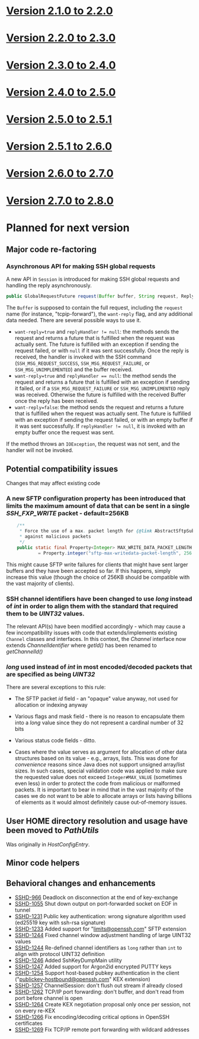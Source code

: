 # [Version 2.1.0 to 2.2.0](./docs/changes/2.2.0.md)

# [Version 2.2.0 to 2.3.0](./docs/changes/2.3.0.md)

# [Version 2.3.0 to 2.4.0](./docs/changes/2.4.0.md)

# [Version 2.4.0 to 2.5.0](./docs/changes/2.5.0.md)

# [Version 2.5.0 to 2.5.1](./docs/changes/2.5.1.md)

# [Version 2.5.1 to 2.6.0](./docs/changes/2.6.0.md)

# [Version 2.6.0 to 2.7.0](./docs/changes/2.7.0.md)

# [Version 2.7.0 to 2.8.0](./docs/changes/2.8.0.md)

# Planned for next version

## Major code re-factoring

### Asynchronous API for making SSH global requests

A new API in `Session` is introduced for making SSH global requests and handling the reply asynchronously.

```java
public GlobalRequestFuture request(Buffer buffer, String request, ReplyHandler replyHandler) throws IOException;
```

The `Buffer` is supposed to contain the full request, including the `request` name (for
instance, "tcpip-forward"), the `want-reply` flag, and any additional data needed. There
are several possible ways to use it.

* `want-reply=true` and `replyHandler != null`: the methods sends the request and returns a
  future that is fulfilled when the request was actually sent. The future is fulfilled with
  an exception if sending the request failed, or with `null` if it was sent successfully.
  Once the reply is received, the handler is invoked with the SSH command (`SSH_MSG_REQUEST_SUCCESS`,
  `SSH_MSG_REQUEST_FAILURE`, or `SSH_MSG_UNIMPLEMENTED`) and the buffer received.
* `want-reply=true` and `replyHandler == null`: the method sends the request and returns a
  future that is fulfilled with an exception if sending it failed, or if a `SSH_MSG_REQUEST_FAILURE`
  or `SSH_MSG_UNIMPLEMENTED` reply was received. Otherwise the future is fulfilled with the received
  Buffer once the reply has been received.
* `want-reply=false`: the method sends the request and returns a future that is fulfilled when
  the request was actually sent. The future is fulfilled with an exception if sending the request
  failed, or with an empty buffer if it was sent successfully. If `replyHandler != null`, it is
  invoked with an empty buffer once the request was sent.
  
If the method throws an `IOException`, the request was not sent, and the handler will not be
invoked.
 
## Potential compatibility issues

Changes that may affect existing code

### A **new** SFTP configuration property has been introduced that limits the maximum amount of data that can be sent in a single *SSH_FXP_WRITE* packet - default=256KB

```java
    /**
     * Force the use of a max. packet length for {@link AbstractSftpSubsystemHelper#doWrite(Buffer, int)} protection
     * against malicious packets
     */
    public static final Property<Integer> MAX_WRITE_DATA_PACKET_LENGTH
            = Property.integer("sftp-max-writedata-packet-length", 256 * 1024);
```

This might cause SFTP write failures for clients that might have sent larger buffers and they have been accepted so far. If this happens, simply increase
this value (though the choice of 256KB should be compatible with the vast majority of clients).

### SSH channel identifiers have been changed to use *long* instead of *int* in order to align them with the standard that required them to be *UINT32* values.

The relevant API(s) have been modified accordingly - which may cause a few incompatibility issues with code that extends/implements existing `Channel` classes
and interfaces. In this context, the *Channel* interface now extends *ChannelIdentifier* where *getId()* has been renamed to *getChannelId()*

### *long* used instead of *int* in most encoded/decoded packets that are specified as being *UINT32*

There are several exceptions to this rule:

* The SFTP packet *id* field - an "opaque" value anyway, not used for allocation or indexing anyway

* Various flags and mask field - there is no reason to encapsulate them into a *long* value since they do not represent a cardinal number of 32 bits

* Various status code fields - ditto.

* Cases where the value serves as argument for allocation of other data structures based on its value - e.g., arrays, lists. This was
done for *convenience* reasons since Java does not support unsigned array/list sizes. In such cases, special validation code was applied
to make sure the requested value does not exceed `Integer#MAX_VALUE` (sometimes even less) in order to protect the code from malicious
or malformed packets. It is important to bear in mind that in the vast majority of the cases we do not want to be able to allocate arrays
or lists having billions of elements as it would almost definitely cause out-of-memory issues.

## User HOME directory resolution and usage have been moved to *PathUtils*

Was originally in *HostConfigEntry*.

## Minor code helpers

## Behavioral changes and enhancements

* [SSHD-966](https://issues.apache.org/jira/browse/SSHD-966) Deadlock on disconnection at the end of key-exchange
* [SSHD-1055](https://issues.apache.org/jira/browse/SSHD-1055) Shut down output on port-forwarded socket on EOF in tunnel
* [SSHD-1231](https://issues.apache.org/jira/browse/SSHD-1231) Public key authentication: wrong signature algorithm used (ed25519 key with ssh-rsa signature)
* [SSHD-1233](https://issues.apache.org/jira/browse/SSHD-1233) Added support for "limits@openssh.com" SFTP extension
* [SSHD-1244](https://issues.apache.org/jira/browse/SSHD-1244) Fixed channel window adjustment handling of large UINT32 values
* [SSHD-1244](https://issues.apache.org/jira/browse/SSHD-1244) Re-defined channel identifiers as `long` rather than `int` to align with protocol UINT32 definition
* [SSHD-1246](https://issues.apache.org/jira/browse/SSHD-1246) Added SshKeyDumpMain utility
* [SSHD-1247](https://issues.apache.org/jira/browse/SSHD-1247) Added support for Argon2id encrypted PUTTY keys
* [SSHD-1254](https://issues.apache.org/jira/browse/SSHD-1254) Support host-based pubkey authentication in the client ("publickey-hostbound@openssh.com" KEX extension)
* [SSHD-1257](https://issues.apache.org/jira/browse/SSHD-1257) ChannelSession: don't flush out stream if already closed
* [SSHD-1262](https://issues.apache.org/jira/browse/SSHD-1262) TCP/IP port forwarding: don't buffer, and don't read from port before channel is open
* [SSHD-1264](https://issues.apache.org/jira/browse/SSHD-1264) Create KEX negotiation proposal only once per session, not on every re-KEX
* [SSHD-1266](https://issues.apache.org/jira/browse/SSHD-1266) Fix encoding/decoding critical options in OpenSSH certificates
* [SSHD-1269](https://issues.apache.org/jira/browse/SSHD-1269) Fix TCP/IP remote port forwarding with wildcard addresses
